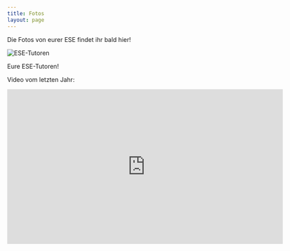 ```yaml
---
title: Fotos
layout: page
---
```


Die Fotos von eurer ESE findet ihr bald hier!

![ESE-Tutoren](img/tutoren{{site.year}}.jpg)

Eure ESE-Tutoren!

Video vom letzten Jahr:
<div class="flex-video widescreen vimeo">
  <iframe src="https://player.vimeo.com/video/141549237" width="640" height="360" frameborder="0" webkitallowfullscreen mozallowfullscreen allowfullscreen></iframe>
</div>

